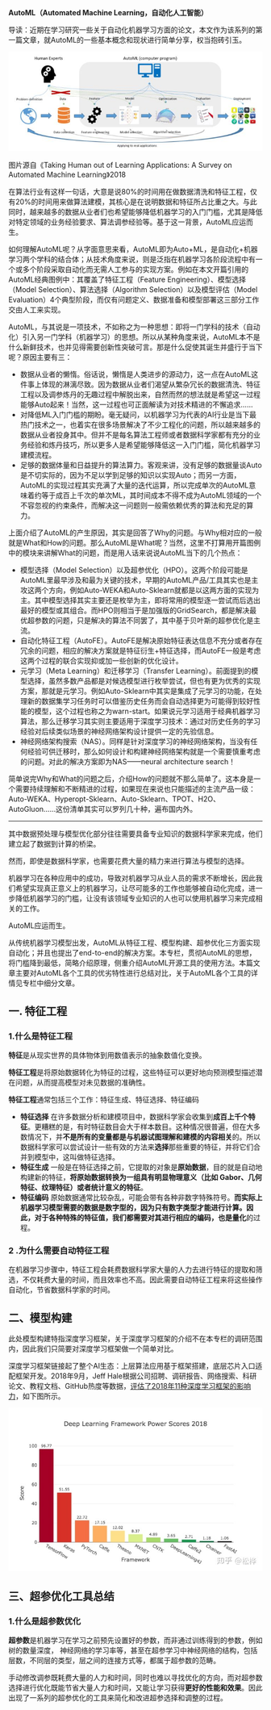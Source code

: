 **AutoML（Automated Machine Learning，自动化人工智能）**

导读：近期在学习研究一些关于自动化机器学习方面的论文，本文作为该系列的第一篇文章，就AutoML的一些基本概念和现状进行简单分享，权当抱砖引玉。

![img](AutoML.assets/v2-caebb50d793d68d315c3abacfb066519_720w.jpg)

图片源自《Taking Human out of Learning Applications: A Survey on Automated Machine Learning》2018

在算法行业有这样一句话，大意是说80%的时间用在做数据清洗和特征工程，仅有20%的时间用来做算法建模，其核心是在说明数据和特征所占比重之大。与此同时，越来越多的数据从业者们也希望能够降低机器学习的入门门槛，尤其是降低对特定领域的业务经验要求、算法调参经验等。基于这一背景，AutoML应运而生。

如何理解AutoML呢？从字面意思来看，AutoML即为Auto+ML，是自动化+机器学习两个学科的结合体；从技术角度来说，则是泛指在机器学习各阶段流程中有一个或多个阶段采取自动化而无需人工参与的实现方案。例如在本文开篇引用的AutoML经典图例中：其覆盖了特征工程（Feature Engineering）、模型选择（Model Selection）、算法选择（Algorithm Selection）以及模型评估（Model Evaluation）4个典型阶段，而仅有问题定义、数据准备和模型部署这三部分工作交由人工来实现。

AutoML，与其说是一项技术，不如称之为一种思想：即将一门学科的技术（自动化）引入另一门学科（机器学习）的思想。所以从某种角度来说，AutoML本不是什么新鲜技术，也并见得需要创新性突破可言。那是什么促使其诞生并盛行于当下呢？原因主要有三：

- 数据从业者的懒惰。俗话说，懒惰是人类进步的源动力，这一点在AutoML这件事上体现的淋漓尽致。因为数据从业者们渴望从繁杂冗长的数据清洗、特征工程以及调参炼丹的无趣过程中解脱出来，自然而然的想法就是希望这一过程能够Auto起来！当然，这一过程也可正面解读为对技术精进的不懈追求……
- 对降低ML入门门槛的期盼。毫无疑问，以机器学习为代表的AI行业是当下最热门技术之一，也着实在很多场景解决了不少工程化的问题，所以越来越多的数据从业者投身其中。但并不是每名算法工程师或者数据科学家都有充分的业务经验和炼丹技巧，所以更多人是希望能够降低这一入门门槛，简化机器学习建模流程。
- 足够的数据体量和日益提升的算法算力。客观来讲，没有足够的数据量谈Auto是不切实际的，因为不足以学到足够的知识以实现Auto；而另一方面，AutoML的实现过程其实充满了大量的迭代运算，所以完成单次的AutoML意味着约等于成百上千次的单次ML，其时间成本不得不成为AutoML领域的一个不容忽视的约束条件，而解决这一问题则一般需依赖优秀的算法和充足的算力。

上面介绍了AutoML的产生原因，其实是回答了Why的问题。与Why相对应的一般就是What和How的问题。那么AutoML是What呢？当然，这里不打算用开篇图例中的模块来讲解What的问题，而是用人话来说说AutoML当下的几个热点：

- 模型选择（Model Selection）以及超参优化（HPO）。这两个阶段可能是AutoML里最早涉及和最为关键的技术，早期的AutoML产品/工具其实也是主攻这两个方向，例如Auto-WEKA和Auto-Sklearn就都是以这两方面的实现为主。其中模型选择其实主要还是枚举为主，即将常用的模型逐一尝试而后选出最好的模型或其组合。而HPO则相当于是加强版的GridSearch，都是解决最优超参数的问题，只是解决的算法不同罢了，其中基于贝叶斯的超参优化是主流。
- 自动化特征工程（AutoFE）。AutoFE是解决原始特征表达信息不充分或者存在冗余的问题，相应的解决方案就是特征衍生+特征选择，而AutoFE一般是考虑这两个过程的联合实现抑或加一些创新的优化设计。
- 元学习（Meta Learning）和迁移学习（Transfer Learning）。前面提到的模型选择，虽然多数产品都是对候选模型进行枚举尝试，但也有更为优秀的实现方案，那就是元学习。例如Auto-Sklearn中其实是集成了元学习的功能，在处理新的数据集学习任务时可以借鉴历史任务而会自动选择更为可能得到较好性能的模型，这个过程也称之为warn-start。如果说元学习适用于经典机器学习算法，那么迁移学习其实则主要适用于深度学习技术：通过对历史任务的学习经验对后续类似场景的神经网络架构设计提供一定的先验信息。
- 神经网络架构搜索（NAS）。同样是针对深度学习的神经网络架构，当没有任何经验可供迁移时，那么如何设计和构建神经网络架构就是一个需要慎重考虑的问题。对此的解决方案即为NAS——neural architecture search！

简单说完Why和What的问题之后，介绍How的问题就不那么简单了。这本身是一个需要持续理解和不断精进的过程，如果现在来说也只能描述的主流产品一级：Auto-WEKA、Hyperopt-Sklearn、Auto-Sklearn、TPOT、H2O、AutoGluon……这份清单其实可以罗列几十种，遍布国内外。

-----

其中数据预处理与模型优化部分往往需要具备专业知识的数据科学家来完成，他们建立起了数据到计算的桥梁。

然而，即使是数据科学家，也需要花费大量的精力来进行算法与模型的选择。

机器学习在各种应用中的成功，导致对机器学习从业人员的需求不断增长，因此我们希望实现真正意义上的机器学习，让尽可能多的工作也能够被自动化完成，进一步降低机器学习的门槛，让没有该领域专业知识的人也可以使用机器学习来完成相关的工作。

AutoML应运而生。

从传统机器学习模型出发，AutoML从特征工程、模型构建、超参优化三方面实现自动化；并且也提出了end-to-end的解决方案。本专栏，贯彻AutoML的思想，将门槛降到最低，简略介绍原理，侧重介绍AutoML开源工具的使用方法。本篇文章主要对AutoML各个工具的优劣特性进行总结对比，关于AutoML各个工具的详情见专栏中细分文章。

## 一. 特征工程

### **1.什么是特征工程**

**特征**是从现实世界的具体物体到用数值表示的抽象数值化变换。

**特征工程**是将原始数据转化为特征的过程，这些特征可以更好地向预测模型描述潜在问题，从而提高模型对未见数据的准确性。

**特征工程**通常包括三个工作：特征生成、特征选择、特征编码

- **特征选择** 在许多数据分析和建模项目中，数据科学家会收集到**成百上千个特征**。更糟糕的是，有时特征数目会大于样本数目。这种情况很普遍，但在大多数情况下，并**不是所有的变量都是与机器试图理解和建模的内容相关**的。所以数据科学家可以尝试设计一些有效的方法来**选择**那些重要的特征，并将它们合并到模型中，这叫做特征选择。
- **特征生成** 一般是在特征选择之前，它提取的对象是**原始数据**，目的就是自动地构建新的特征，**将原始数据转换为一组具有明显物理意义（比如 Gabor、几何特征、纹理特征）或者统计意义的特征**。
- **特征编码** 原始数据通常比较杂乱，可能会带有各种非数字特殊符号。**而实际上机器学习模型需要的数据是数字型的，因为只有数字类型才能进行计算。**因此，对于各种特殊的特征值，我们都需要对其进行相应的编码，也是**量化**的过程。

### **2 .为什么需要自动特征工程**

在机器学习步骤中，特征工程会耗费数据科学家大量的人力去进行特征的提取和筛选，不仅耗费大量的时间，而且效率也不高。因此需要自动特征工程来将这些操作自动化，节省数据科学家的时间。

## **二、模型构建**

此处模型构建特指深度学习框架，关于深度学习框架的介绍不在本专栏的调研范围内，因此我们只简要对深度学习框架做一个简单对比。

深度学习框架链接起了整个AI生态：上层算法应用基于框架搭建，底层芯片入口适配框架开发。2018年9月，Jeff Hale根据公司招聘、调研报告、网络搜索、科研论文、教程文档、GitHub热度等数据，[评估了2018年11种深度学习框架的影响力](https://link.zhihu.com/?target=https%3A//towardsdatascience.com/deep-learning-framework-power-scores-2018-23607ddf297a)，如下图所示。

![img](AutoML.assets/v2-118f1f4ad7f2a7fb60e581360499d77f_720w.jpg)

## 三、超参优化工具总结

### 1.什么是超参数优化

**超参数**是机器学习在学习之前预先设置好的参数，而非通过训练得到的参数，例如树的数量深度， 神经网络的学习率等，甚至在超参学习中神经网络的结构，包括层数，不同层的类型，层之间的连接方式等，都属于超参数的范畴。

手动修改调参既耗费大量的人力和时间，同时也难以寻找优化的方向，而对超参数选择进行优化既能节省大量人力和时间，又能让学习获得**更好的性能和效果**。因此出现了一系列的超参优化的工具来简化和改进超参选择和调整的过程。